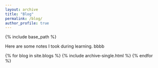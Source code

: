 ```yaml
---
layout: archive
title: "Blog"
permalink: /blog/
author_profile: true
---
```


{% include base_path %}

Here are some notes I took during learning. bbbb


{% for blog in site.blogs %}
  {% include archive-single.html %}
{% endfor %}


<!-- {% assign post = site.blogs | where: "path", "blog1.md" %}
{% include archive-single.html %}

{% assign post = site.blogs | where: "path", "blog2.md" %}
{% include archive-single.html %} -->
